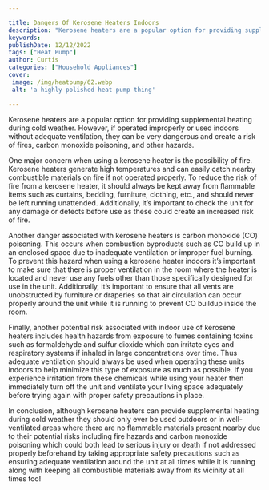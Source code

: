 ```yaml
---

title: Dangers Of Kerosene Heaters Indoors
description: "Kerosene heaters are a popular option for providing supplemental heating during cold weather. However, if operated improperly or u...see more detail"
keywords: 
publishDate: 12/12/2022
tags: ["Heat Pump"]
author: Curtis
categories: ["Household Appliances"]
cover: 
 image: /img/heatpump/62.webp
 alt: 'a highly polished heat pump thing'

---
```


Kerosene heaters are a popular option for providing supplemental heating during cold weather. However, if operated improperly or used indoors without adequate ventilation, they can be very dangerous and create a risk of fires, carbon monoxide poisoning, and other hazards. 

One major concern when using a kerosene heater is the possibility of fire. Kerosene heaters generate high temperatures and can easily catch nearby combustible materials on fire if not operated properly. To reduce the risk of fire from a kerosene heater, it should always be kept away from flammable items such as curtains, bedding, furniture, clothing, etc., and should never be left running unattended. Additionally, it’s important to check the unit for any damage or defects before use as these could create an increased risk of fire. 

Another danger associated with kerosene heaters is carbon monoxide (CO) poisoning. This occurs when combustion byproducts such as CO build up in an enclosed space due to inadequate ventilation or improper fuel burning. To prevent this hazard when using a kerosene heater indoors it’s important to make sure that there is proper ventilation in the room where the heater is located and never use any fuels other than those specifically designed for use in the unit. Additionally, it’s important to ensure that all vents are unobstructed by furniture or draperies so that air circulation can occur properly around the unit while it is running to prevent CO buildup inside the room. 

Finally, another potential risk associated with indoor use of kerosene heaters includes health hazards from exposure to fumes containing toxins such as formaldehyde and sulfur dioxide which can irritate eyes and respiratory systems if inhaled in large concentrations over time. Thus adequate ventilation should always be used when operating these units indoors to help minimize this type of exposure as much as possible. If you experience irritation from these chemicals while using your heater then immediately turn off the unit and ventilate your living space adequately before trying again with proper safety precautions in place. 

In conclusion, although kerosene heaters can provide supplemental heating during cold weather they should only ever be used outdoors or in well-ventilated areas where there are no flammable materials present nearby due to their potential risks including fire hazards and carbon monoxide poisoning which could both lead to serious injury or death if not addressed properly beforehand by taking appropriate safety precautions such as ensuring adequate ventilation around the unit at all times while it is running along with keeping all combustible materials away from its vicinity at all times too!
